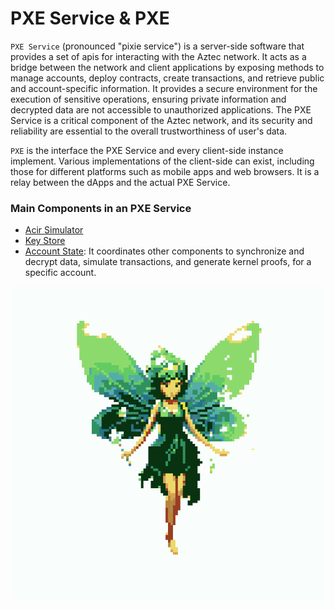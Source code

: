 # PXE Service & PXE

`PXE Service` (pronounced "pixie service") is a server-side software that provides a set of apis for interacting with the Aztec network. It acts as a bridge between the network and client applications by exposing methods to manage accounts, deploy contracts, create transactions, and retrieve public and account-specific information. It provides a secure environment for the execution of sensitive operations, ensuring private information and decrypted data are not accessible to unauthorized applications. The PXE Service is a critical component of the Aztec network, and its security and reliability are essential to the overall trustworthiness of user's data.

`PXE` is the interface the PXE Service and every client-side instance implement. Various implementations of the client-side can exist, including those for different platforms such as mobile apps and web browsers. It is a relay between the dApps and the actual PXE Service.

### Main Components in an PXE Service

- [Acir Simulator](../acir-simulator/)
- [Key Store](../key-store/)
- [Account State](./src/account_state/account_state.ts): It coordinates other components to synchronize and decrypt data, simulate transactions, and generate kernel proofs, for a specific account.

![Pixie](./pixie.png)